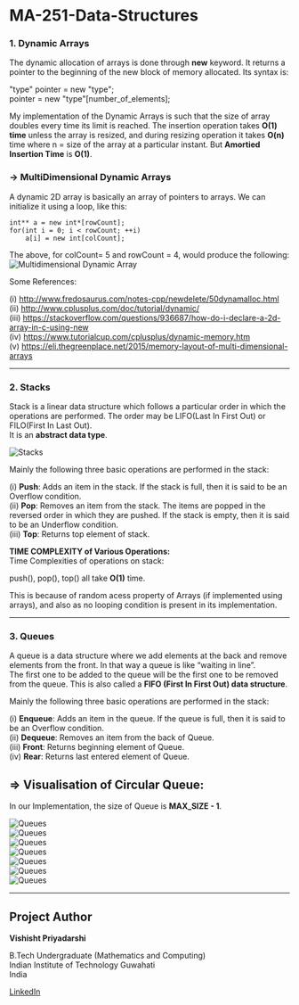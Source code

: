# MA-251-Data-Structures

### 1. Dynamic Arrays
The dynamic allocation of arrays is done through **new** keyword.
It returns a pointer to the beginning of the new block of memory allocated. Its syntax is: 

"type" pointer = new "type";  
pointer = new  "type"[number_of_elements];
  
  
My implementation of the Dynamic Arrays is such that the size of array doubles every time its limit is reached. The insertion operation takes **O(1) time** unless the array is resized, and during resizing operation it takes **O(n)** time where n = size of the array at a particular instant. But **Amortied Insertion Time** is **O(1)**.

### -> MultiDimensional Dynamic Arrays   
A dynamic 2D array is basically an array of pointers to arrays. We can initialize it using a loop, like this:   
```
int** a = new int*[rowCount];
for(int i = 0; i < rowCount; ++i)
    a[i] = new int[colCount];

```   
The above, for colCount= 5 and rowCount = 4, would produce the following:   
![Multidimensional Dynamic Array](https://i.stack.imgur.com/M75kn.png)   


Some References:

(i)   http://www.fredosaurus.com/notes-cpp/newdelete/50dynamalloc.html   
(ii)  http://www.cplusplus.com/doc/tutorial/dynamic/   
(iii) https://stackoverflow.com/questions/936687/how-do-i-declare-a-2d-array-in-c-using-new   
(iv)  https://www.tutorialcup.com/cplusplus/dynamic-memory.htm   
(v)   https://eli.thegreenplace.net/2015/memory-layout-of-multi-dimensional-arrays   

* * *

### 2. Stacks   
Stack is a linear data structure which follows a particular order in which the operations are performed. The order may be LIFO(Last In First Out) or FILO(First In Last Out).   
It is an **abstract data type**.      

![Stacks](http://underthepressure.net/wp-content/uploads/2018/05/stack_representation-300x207.jpg)   


Mainly the following three basic operations are performed in the stack:

(i) **Push**: Adds an item in the stack. If the stack is full, then it is said to be an Overflow condition.   
(ii) **Pop**: Removes an item from the stack. The items are popped in the reversed order in which they are pushed. If the stack is empty, then it is said to be an Underflow condition.   
(iii) **Top**: Returns top element of stack.

**TIME COMPLEXITY of Various Operations:**   
Time Complexities of operations on stack:

push(), pop(), top() all take **O(1)** time.  

This is because of random acess property of Arrays (if implemented using arrays), and also as no looping condition is present in its implementation.      

* * *
### 3. Queues   
A queue is a data structure where we add elements at the back and remove elements from the front. In that way a queue is like “waiting in line”.   
The first one to be added to the queue will be the first one to be removed from the queue. This is also called a **FIFO (First In First Out) data structure**.   

Mainly the following three basic operations are performed in the stack:

(i) **Enqueue**: Adds an item in the queue. If the queue is full, then it is said to be an Overflow condition.   
(ii) **Dequeue**: Removes an item from the back of Queue.   
(iii) **Front**: Returns beginning element of Queue.   
(iv) **Rear**: Returns last entered element of Queue.   

## => Visualisation of Circular Queue:   
In our Implementation, the size of Queue is **MAX_SIZE - 1**.   

   ![Queues](https://github.com/vishishtpriyadarshi/MA-251-Data-Structures/blob/master/Img/Q1.png)   
   ![Queues](https://github.com/vishishtpriyadarshi/MA-251-Data-Structures/blob/master/Img/Q2.png)   
   ![Queues](https://github.com/vishishtpriyadarshi/MA-251-Data-Structures/blob/master/Img/Q3.png)   
   ![Queues](https://github.com/vishishtpriyadarshi/MA-251-Data-Structures/blob/master/Img/Q4.png)   
   ![Queues](https://github.com/vishishtpriyadarshi/MA-251-Data-Structures/blob/master/Img/Q5.png)   
   ![Queues](https://github.com/vishishtpriyadarshi/MA-251-Data-Structures/blob/master/Img/Q6.png)   
   ![Queues](https://github.com/vishishtpriyadarshi/MA-251-Data-Structures/blob/master/Img/Q7.png)   

* * *
## Project Author  

**Vishisht Priyadarshi**  

B.Tech Undergraduate (Mathematics and Computing)  
Indian Institute of Technology Guwahati  
India

[LinkedIn](https://www.linkedin.com/in/vishisht-priyadarshi-34068b179?fbclid=IwAR2gKntA7S027YRocf9gXuaoQS_g7tm8vTGjNJColC99v4UkZN4d9s6YhWw)
